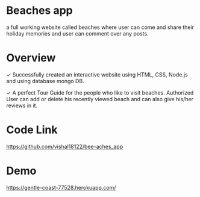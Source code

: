 # Beaches app

a full working website called beaches where user can come and share their holiday memories and user can comment over any posts.

# Overview

✓ Successfully created an interactive website using HTML, CSS, Node.js and using database mongo DB.

✓ A perfect Tour Guide for the people who like to visit beaches. Authorized User can add or delete his recently viewed beach and can also give his/her reviews in it.

# Code Link

https://github.com/vishal18122/bee-aches_app

# Demo 

https://gentle-coast-77528.herokuapp.com/

